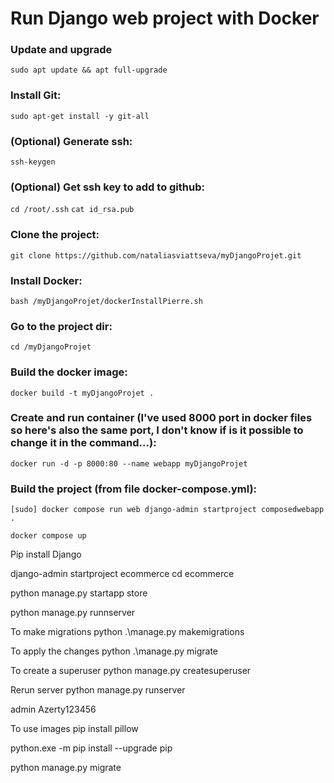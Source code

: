 # Run Django web project with Docker

### Update and upgrade
`sudo apt update && apt full-upgrade
`

### Install Git:
`sudo apt-get install -y git-all`


### (Optional) Generate ssh:
`ssh-keygen`


### (Optional) Get ssh key to add to github: 
`cd /root/.ssh`
`cat id_rsa.pub`


### Clone the project:
`git clone https://github.com/nataliasviattseva/myDjangoProjet.git`


### Install Docker:
`bash /myDjangoProjet/dockerInstallPierre.sh`


### Go to the project dir:
`cd /myDjangoProjet`


### Build the docker image:
`docker build -t myDjangoProjet .`


### Create and run container (I've used 8000 port in docker files so here's also the same port, I don't know if is it possible to change it in the command...):
`docker run -d -p 8000:80 --name webapp myDjangoProjet`


### Build the project (from file docker-compose.yml):
`[sudo] docker compose run web django-admin startproject composedwebapp .`

`docker compose up`









Pip install Django

django-admin startproject ecommerce
cd ecommerce

python manage.py startapp store

python manage.py runnserver

To make migrations
python .\manage.py makemigrations

To apply the changes
python .\manage.py migrate

To create a superuser
 python manage.py createsuperuser 

Rerun server
python manage.py runserver

 admin
 Azerty123456

 To use images
 pip install pillow

 python.exe -m pip install --upgrade pip

python manage.py migrate
